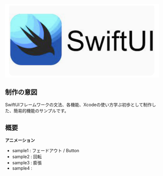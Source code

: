 ![SwiftUI-Img](./SwiftUI-Img.png)
## 制作の意図
SwiftUIフレームワークの文法、各機能、Xcodeの使い方学ぶ初歩として制作した、簡易的機能のサンプルです。

## 概要
**アニメーション**
* sample1 : フェードアウト / Button
* sample2 : 回転
* sample3 : 膨張
* sample4 : 


